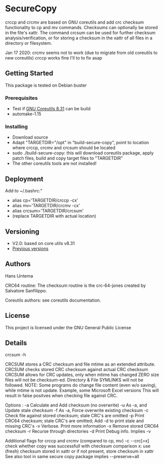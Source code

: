 # SecureCopy

crccp and crcmv are based on GNU coreutils and add crc checksum functionality to cp and mv commands. 
Checksums can optionally be stored in the file's xattr. 
The command crcsum can be used for further checksum analysis/verification, or for storing a checksum in the xattr of all files in a directory or filesystem.

Jan 17 2020:
crcmv seems not to work (due to migrate from old coreutils to new coreutils)
crccp works fine
I'll to to fix asap


## Getting Started

This package is tested on Debian buster

### Prerequisites

* Test if [GNU Coreutils 8.31](https://ftp.gnu.org/gnu/coreutils/coreutils-8.31.tar.xz) can be build 
* automake-1.15

### Installing

* Download source
* Adapt "TARGETDIR="/opt" in "build-secure-copy", point to location where crccp, crcmv and crcsum should be located
* sudo ./build-secure-copy: this will download coreutils package, apply patch files, build and copy target files to "TARGETDIR"
* The other coreutils tools are not installed!

## Deployment

Add to ~/.bashrc:"
* alias cp='TARGETDIR/crccp -cx'
* alias mv='TARGETDIR/crcmv -cx'
* alias crcsum='TARGETDIR/crcsum'
* (replace TARGETDIR with actual location)


## Versioning
* V2.0: based on core utils v8.31 
* [Previous versions](https://sourceforge.net/projects/crcsum/https://sourceforge.net/projects/crcsum/)

## Authors

Hans IJntema

CRC64 routine:
The checksum routine is the crc-64-jones created by Salvatore Sanfilippo.

Coreutils authors: see coreutils documentation.

## License

This project is licensed under the GNU General Public License

## Details

crcsum -h

CRCSUM stores a CRC checksum and file mtime as an extended attribute.
CRCSUM checks stored CRC checksum against actual CRC checksum
CRCSUM allows for CRC updates, only when mtime has changed
ZERO size files will not be checksum-ed.
Directory & File  SYMLINKS will not be followed.
NOTE: Some programs do change file content (even w/o saving),
while mtime is not update. Example, some Microsoft Excel versions
This will result in false positves when checking file against CRC.

Options :
 -a  Calculate and Add checksum (no overwrite)
 -u  As -a, and Update stale checksum
 -f  As -a, Force overwrite existing checksum
 -c  Check file against stored checksum; stale CRC's are omitted
 -p  Print CRC64 checksum; stale CRC's are omitted; Add -d to print stale and missing CRC's
 -v  Verbose.  Print more information
 -x  Remove stored CRC64 checksum
 -r  Recurse through directories
 -d  Print Debug info. Implies -v


Additional flags for crccp and crcmv (compared to cp, mv)
  -c --crc[=x]                 check whether copy was successfull with checksum comparison
                               x: use (fresh) checksum stored in xattr or if not present,
                               store checksum in xattr
                               See also tool <crcsum> in same secure copy package
                               implies --preserve=all

